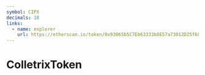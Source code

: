 ```yaml
---
symbol: CIPX
decimals: 18
links:
  - name: explorer
    url: https://etherscan.io/token/0x93065b5C7Eb63333b8E57a73012D25f687895785
---
```


# ColletrixToken
